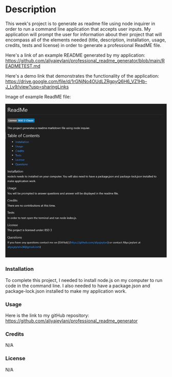 # Description
  This week's project is to generate as readme file using node inquirer in order to run a command line application that accepts user inputs. My application will prompt the user for information about their project that will encompass all of the elements needed (title, description, installation, usage, credits, tests and license) in order to generate a professional ReadME file. 

  Here's a link of an example README generated by my application: https://github.com/aliyajeylani/professional_readme_generator/blob/main/READMETEST.md

  Here's a demo link that demonstrates the functionality of the application: https://drive.google.com/file/d/1rGNjNo4OUdLZRgpyQ6H6_VZ1Hb-J_Lv9/view?usp=sharingLinks


  Image of example ReadME file:

  ![readme](./images/readme_generator.png)

  ### Installation
   To complete this project, I needed to install node.js on my computer to run code in the command line. I also needed to have a package.json and package-lock.json installed to make my application work.

  ### Usage

  Here is the link to my gitHub repository: https://github.com/aliyajeylani/professional_readme_generator


  ### Credits
  
  N/A

  ### License

  N/A


 